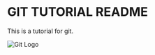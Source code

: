 # GIT TUTORIAL README

This is a tutorial for git.

![Git Logo](https://git-scm.com/images/logos/downloads/Git-Icon-1788C.png)
